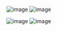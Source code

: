 ![image](https://github.com/user-attachments/assets/f545b195-33c6-4d7a-98ec-a4a1153cee12)
![image](https://github.com/user-attachments/assets/7be9838f-4b14-411a-8cfd-8cb2526b20ec)

![image](https://github.com/user-attachments/assets/683bf999-14a4-428c-986f-064cea3cd13f)
![image](https://github.com/user-attachments/assets/3905088d-fb1d-4b01-a856-1d0f73a7ba8a)
